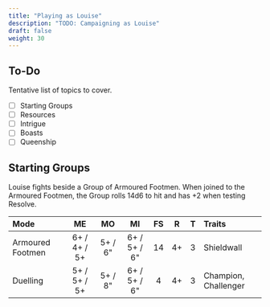 ```yaml
---
title: "Playing as Louise"
description: "TODO: Campaigning as Louise"
draft: false
weight: 30
---
```


## To-Do

Tentative list of topics to cover.

- [ ] Starting Groups
- [ ] Resources
- [ ] Intrigue
- [ ] Boasts
- [ ] Queenship

## Starting Groups

Louise fights beside a Group of Armoured Footmen. When joined to the Armoured Footmen, the Group rolls
14d6 to hit and has +2 when testing Resolve.

|       Mode       |      ME      |   MO    |      MI      |  FS   |   R   |   T   |        Traits        |
| :--------------- | :----------: | :-----: | :----------: | :---: | :---: | :---: | :------------------- |
| Armoured Footmen | 6+ / 4+ / 5+ | 5+ / 6" | 6+ / 5+ / 6" |  14   |  4+   |   3   | Shieldwall           |
| Duelling         | 5+ / 5+ / 5+ | 5+ / 8" | 6+ / 5+ / 6" |   4   |  4+   |   3   | Champion, Challenger |
